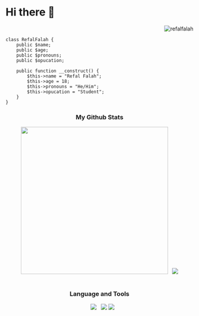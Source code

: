 <h1>Hi there 👋</h1>

<p align="end">
    <img src="https://komarev.com/ghpvc/?username=refalfalah&color=blueviolet" alt="refalfalah" />
</p>

```
class RefalFalah {
    public $name;
    public $age;
    public $pronouns;
    public $opucation;

    public function __construct() {
        $this->name = "Refal Falah";
        $this->age = 18;
        $this->pronouns = "He/Him";
        $this->opucation = "Student";
    }
}
```

<h3 align="center">My Github Stats</h3>
<div align="center">
    <img src="https://github-readme-stats.vercel.app/api?username=refalfalah&show_icons=true&theme=tokyonight" width="395px">&nbsp;&nbsp;
    <img src="https://github-readme-stats.vercel.app/api/top-langs/?username=refalfalah&layout=compact&theme=tokyonight">
</div>

<br>

<h3 align="center">Language and Tools</h3>
<div align="center">
    <img src="https://img.shields.io/badge/html5-%23E34F26.svg?style=for-the-badge&logo=html5&logoColor=white" alt="">
    <img src="https://img.shields.io/badge/css3-%231572B6.svg?style=for-the-badge&logo=css3&logoColor=white" alt="">
    <img src="https://img.shields.io/badge/javascript-%23323330.svg?style=for-the-badge&logo=javascript&logoColor=%23F7DF1E" alt="">
    <img src="https://img.shields.io/badge/php-%23777BB4.svg?style=for-the-badge&logo=php&logoColor=white" alt="">
    <img src="https://img.shields.io/badge/laravel-%23FF2D20.svg?style=for-the-badge&logo=laravel&logoColor=white">
    <img src="https://img.shields.io/badge/git-%23F05033.svg?style=for-the-badge&logo=git&logoColor=white" alt="">
    <img src="https://img.shields.io/badge/github-%23121011.svg?style=for-the-badge&logo=github&logoColor=white" alt="">
    <img src="https://img.shields.io/badge/Visual%20Studio%20Code-0078d7.svg?style=for-the-badge&logo=visual-studio-code&logoColor=white">
    <img src="https://img.shields.io/badge/Ubuntu-E95420?style=for-the-badge&logo=ubuntu&logoColor=white">
</div>
